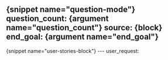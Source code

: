 {snippet name="question-mode"}
question_count: {argument name="question_count"}
source: {block}
end_goal: {argument name="end_goal"}
---
<block>
{snippet name="user-stories-block"}
</block>
---
user_request: